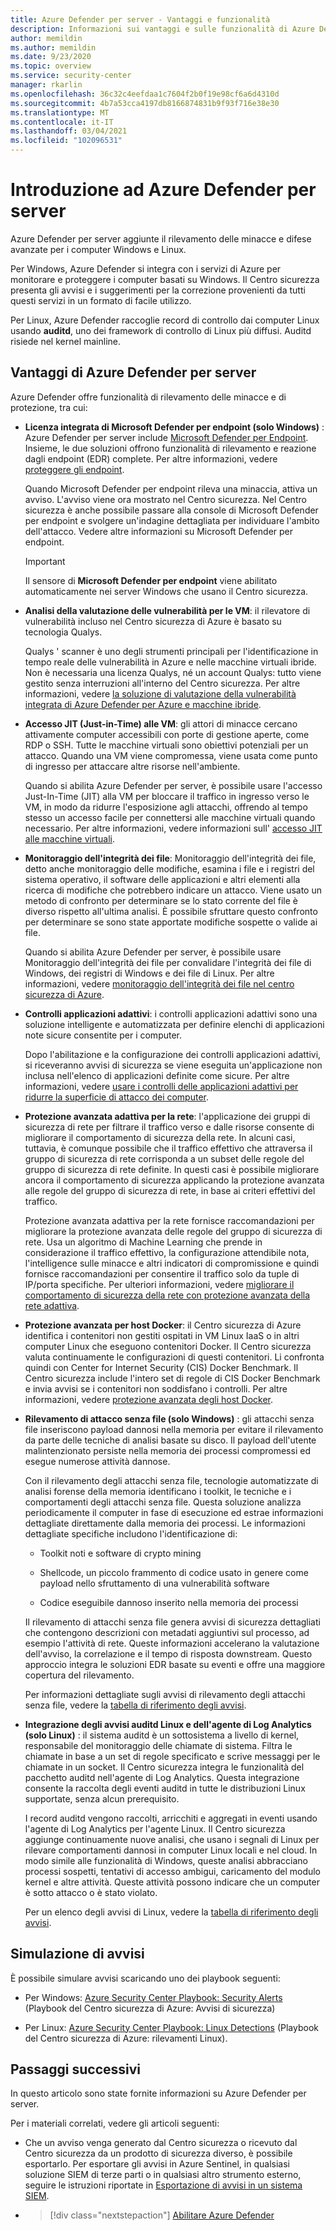 ```yaml
---
title: Azure Defender per server - Vantaggi e funzionalità
description: Informazioni sui vantaggi e sulle funzionalità di Azure Defender per server.
author: memildin
ms.author: memildin
ms.date: 9/23/2020
ms.topic: overview
ms.service: security-center
manager: rkarlin
ms.openlocfilehash: 36c32c4eefdaa1c7604f2b0f19e98cf6a6d4310d
ms.sourcegitcommit: 4b7a53cca4197db8166874831b9f93f716e38e30
ms.translationtype: MT
ms.contentlocale: it-IT
ms.lasthandoff: 03/04/2021
ms.locfileid: "102096531"
---
```

# <a name="introduction-to-azure-defender-for-servers"></a>Introduzione ad Azure Defender per server

Azure Defender per server aggiunte il rilevamento delle minacce e difese avanzate per i computer Windows e Linux.

Per Windows, Azure Defender si integra con i servizi di Azure per monitorare e proteggere i computer basati su Windows. Il Centro sicurezza presenta gli avvisi e i suggerimenti per la correzione provenienti da tutti questi servizi in un formato di facile utilizzo.

Per Linux, Azure Defender raccoglie record di controllo dai computer Linux usando **auditd**, uno dei framework di controllo di Linux più diffusi. Auditd risiede nel kernel mainline. 


## <a name="what-are-the-benefits-of-azure-defender-for-servers"></a>Vantaggi di Azure Defender per server

Azure Defender offre funzionalità di rilevamento delle minacce e di protezione, tra cui:

- **Licenza integrata di Microsoft Defender per endpoint (solo Windows)** : Azure Defender per server include [Microsoft Defender per Endpoint](https://www.microsoft.com/microsoft-365/security/endpoint-defender). Insieme, le due soluzioni offrono funzionalità di rilevamento e reazione dagli endpoint (EDR) complete. Per altre informazioni, vedere [proteggere gli endpoint](security-center-wdatp.md).

    Quando Microsoft Defender per endpoint rileva una minaccia, attiva un avviso. L'avviso viene ora mostrato nel Centro sicurezza. Nel Centro sicurezza è anche possibile passare alla console di Microsoft Defender per endpoint e svolgere un'indagine dettagliata per individuare l'ambito dell'attacco. Vedere altre informazioni su Microsoft Defender per endpoint.

    > [!IMPORTANT]
    > Il sensore di **Microsoft Defender per endpoint** viene abilitato automaticamente nei server Windows che usano il Centro sicurezza.

- **Analisi della valutazione delle vulnerabilità per le VM**: il rilevatore di vulnerabilità incluso nel Centro sicurezza di Azure è basato su tecnologia Qualys. 

    Qualys ' scanner è uno degli strumenti principali per l'identificazione in tempo reale delle vulnerabilità in Azure e nelle macchine virtuali ibride. Non è necessaria una licenza Qualys, né un account Qualys: tutto viene gestito senza interruzioni all'interno del Centro sicurezza. Per altre informazioni, vedere [la soluzione di valutazione della vulnerabilità integrata di Azure Defender per Azure e macchine ibride](deploy-vulnerability-assessment-vm.md).

- **Accesso JIT (Just-in-Time) alle VM**: gli attori di minacce cercano attivamente computer accessibili con porte di gestione aperte, come RDP o SSH. Tutte le macchine virtuali sono obiettivi potenziali per un attacco. Quando una VM viene compromessa, viene usata come punto di ingresso per attaccare altre risorse nell'ambiente.

    Quando si abilita Azure Defender per server, è possibile usare l'accesso Just-In-Time (JIT) alla VM per bloccare il traffico in ingresso verso le VM, in modo da ridurre l'esposizione agli attacchi, offrendo al tempo stesso un accesso facile per connettersi alle macchine virtuali quando necessario. Per altre informazioni, vedere informazioni sull' [accesso JIT alle macchine virtuali](just-in-time-explained.md).

- **Monitoraggio dell'integrità dei file**: Monitoraggio dell'integrità dei file, detto anche monitoraggio delle modifiche, esamina i file e i registri del sistema operativo, il software delle applicazioni e altri elementi alla ricerca di modifiche che potrebbero indicare un attacco. Viene usato un metodo di confronto per determinare se lo stato corrente del file è diverso rispetto all'ultima analisi. È possibile sfruttare questo confronto per determinare se sono state apportate modifiche sospette o valide ai file.

    Quando si abilita Azure Defender per server, è possibile usare Monitoraggio dell'integrità dei file per convalidare l'integrità dei file di Windows, dei registri di Windows e dei file di Linux. Per altre informazioni, vedere [monitoraggio dell'integrità dei file nel centro sicurezza di Azure](security-center-file-integrity-monitoring.md).

- **Controlli applicazioni adattivi**: i controlli applicazioni adattivi sono una soluzione intelligente e automatizzata per definire elenchi di applicazioni note sicure consentite per i computer.

    Dopo l'abilitazione e la configurazione dei controlli applicazioni adattivi, si riceveranno avvisi di sicurezza se viene eseguita un'applicazione non inclusa nell'elenco di applicazioni definite come sicure. Per altre informazioni, vedere [usare i controlli delle applicazioni adattivi per ridurre la superficie di attacco dei computer](security-center-adaptive-application.md).

- **Protezione avanzata adattiva per la rete**: l'applicazione dei gruppi di sicurezza di rete per filtrare il traffico verso e dalle risorse consente di migliorare il comportamento di sicurezza della rete. In alcuni casi, tuttavia, è comunque possibile che il traffico effettivo che attraversa il gruppo di sicurezza di rete corrisponda a un subset delle regole del gruppo di sicurezza di rete definite. In questi casi è possibile migliorare ancora il comportamento di sicurezza applicando la protezione avanzata alle regole del gruppo di sicurezza di rete, in base ai criteri effettivi del traffico.

    Protezione avanzata adattiva per la rete fornisce raccomandazioni per migliorare la protezione avanzata delle regole del gruppo di sicurezza di rete. Usa un algoritmo di Machine Learning che prende in considerazione il traffico effettivo, la configurazione attendibile nota, l'intelligence sulle minacce e altri indicatori di compromissione e quindi fornisce raccomandazioni per consentire il traffico solo da tuple di IP/porta specifiche. Per ulteriori informazioni, vedere [migliorare il comportamento di sicurezza della rete con protezione avanzata della rete adattiva](security-center-adaptive-network-hardening.md).

- **Protezione avanzata per host Docker**: il Centro sicurezza di Azure identifica i contenitori non gestiti ospitati in VM Linux IaaS o in altri computer Linux che eseguono contenitori Docker. Il Centro sicurezza valuta continuamente le configurazioni di questi contenitori. Li confronta quindi con Center for Internet Security (CIS) Docker Benchmark. Il Centro sicurezza include l'intero set di regole di CIS Docker Benchmark e invia avvisi se i contenitori non soddisfano i controlli. Per altre informazioni, vedere [protezione avanzata degli host Docker](harden-docker-hosts.md).

- **Rilevamento di attacco senza file (solo Windows)** : gli attacchi senza file inseriscono payload dannosi nella memoria per evitare il rilevamento da parte delle tecniche di analisi basate su disco. Il payload dell'utente malintenzionato persiste nella memoria dei processi compromessi ed esegue numerose attività dannose.

  Con il rilevamento degli attacchi senza file, tecnologie automatizzate di analisi forense della memoria identificano i toolkit, le tecniche e i comportamenti degli attacchi senza file. Questa soluzione analizza periodicamente il computer in fase di esecuzione ed estrae informazioni dettagliate direttamente dalla memoria dei processi. Le informazioni dettagliate specifiche includono l'identificazione di: 

  - Toolkit noti e software di crypto mining 

  - Shellcode, un piccolo frammento di codice usato in genere come payload nello sfruttamento di una vulnerabilità software

  - Codice eseguibile dannoso inserito nella memoria dei processi

  Il rilevamento di attacchi senza file genera avvisi di sicurezza dettagliati che contengono descrizioni con metadati aggiuntivi sul processo, ad esempio l'attività di rete. Queste informazioni accelerano la valutazione dell'avviso, la correlazione e il tempo di risposta downstream. Questo approccio integra le soluzioni EDR basate su eventi e offre una maggiore copertura del rilevamento.

  Per informazioni dettagliate sugli avvisi di rilevamento degli attacchi senza file, vedere la [tabella di riferimento degli avvisi](alerts-reference.md#alerts-windows).

- **Integrazione degli avvisi auditd Linux e dell'agente di Log Analytics (solo Linux)** : il sistema auditd è un sottosistema a livello di kernel, responsabile del monitoraggio delle chiamate di sistema. Filtra le chiamate in base a un set di regole specificato e scrive messaggi per le chiamate in un socket. Il Centro sicurezza integra le funzionalità del pacchetto auditd nell'agente di Log Analytics. Questa integrazione consente la raccolta degli eventi auditd in tutte le distribuzioni Linux supportate, senza alcun prerequisito.

    I record auditd vengono raccolti, arricchiti e aggregati in eventi usando l'agente di Log Analytics per l'agente Linux. Il Centro sicurezza aggiunge continuamente nuove analisi, che usano i segnali di Linux per rilevare comportamenti dannosi in computer Linux locali e nel cloud. In modo simile alle funzionalità di Windows, queste analisi abbracciano processi sospetti, tentativi di accesso ambigui, caricamento del modulo kernel e altre attività. Queste attività possono indicare che un computer è sotto attacco o è stato violato.  

    Per un elenco degli avvisi di Linux, vedere la [tabella di riferimento degli avvisi](alerts-reference.md#alerts-linux).


## <a name="simulating-alerts"></a>Simulazione di avvisi

È possibile simulare avvisi scaricando uno dei playbook seguenti:

- Per Windows: [Azure Security Center Playbook: Security Alerts](https://github.com/Azure/Azure-Security-Center/blob/master/Simulations/Azure%20Security%20Center%20Security%20Alerts%20Playbook_v2.pdf) (Playbook del Centro sicurezza di Azure: Avvisi di sicurezza)

- Per Linux: [Azure Security Center Playbook: Linux Detections](https://github.com/Azure/Azure-Security-Center/blob/master/Simulations/Azure%20Security%20Center%20Linux%20Detections_v2.pdf) (Playbook del Centro sicurezza di Azure: rilevamenti Linux).




## <a name="next-steps"></a>Passaggi successivi

In questo articolo sono state fornite informazioni su Azure Defender per server. 

Per i materiali correlati, vedere gli articoli seguenti: 

- Che un avviso venga generato dal Centro sicurezza o ricevuto dal Centro sicurezza da un prodotto di sicurezza diverso, è possibile esportarlo. Per esportare gli avvisi in Azure Sentinel, in qualsiasi soluzione SIEM di terze parti o in qualsiasi altro strumento esterno, seguire le istruzioni riportate in [Esportazione di avvisi in un sistema SIEM](continuous-export.md).

- > [!div class="nextstepaction"]
    > [Abilitare Azure Defender](enable-azure-defender.md)